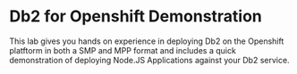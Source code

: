 # Db2 for Openshift Demonstration
This lab gives you hands on experience in deploying Db2 on the Openshift platftorm in both a SMP and MPP format and includes a quick demonstration of deploying Node.JS Applications against your Db2 service.
